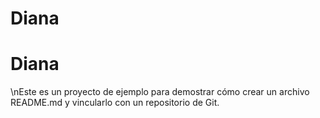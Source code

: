 # Diana
# Diana
\nEste es un proyecto de ejemplo para demostrar cómo crear un archivo README.md y vincularlo con un repositorio de Git.
